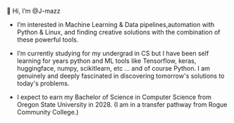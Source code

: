  👋 Hi, I’m @J-mazz

-  I’m interested in Machine Learning & Data pipelines,automation with Python & Linux, and finding creative solutions with the combination of these powerful tools.

-   I’m currently studying for my undergrad in CS but I have been self learning for years python and ML tools like Tensorflow, keras, huggingface, numpy, scikitlearn, etc ... and of course Python. I am genuinely and deeply fascinated in discovering tomorrow's solutions to today's problems.

-   I expect to earn my Bachelor of Science in Computer Science from Oregon State University in 2028. (I am in a transfer pathway from Rogue Community College.)
   


